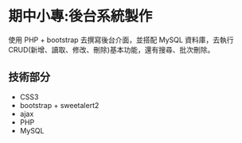 # 期中小專:後台系統製作

使用 PHP + bootstrap 去撰寫後台介面，並搭配 MySQL 資料庫，去執行CRUD(新增、讀取、修改、刪除)基本功能，還有搜尋、批次刪除。

## 技術部分

* CSS3
* bootstrap + sweetalert2
* ajax
* PHP
* MySQL
